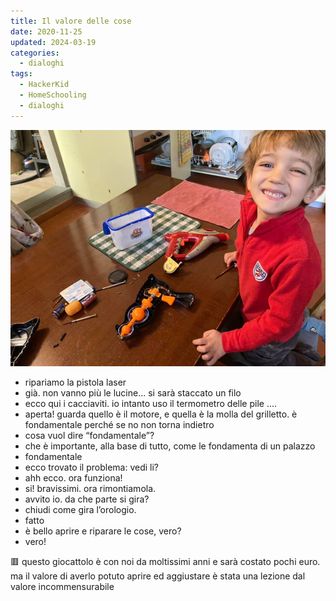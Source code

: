 ```yaml
---
title: Il valore delle cose
date: 2020-11-25
updated: 2024-03-19
categories:
  - dialoghi
tags:
  - HackerKid
  - HomeSchooling
  - dialoghi
---
```


![](../../../assets/img/post/2020/il-valore-delle-cose_featured.jpg)

- ripariamo la pistola laser
- già. non vanno più le lucine... si sarà staccato un filo 
- ecco qui i cacciaviti. io intanto uso il termometro delle pile 
....
- aperta! guarda quello è il motore, e quella è la molla del grilletto. è fondamentale perché se no non torna indietro 
- cosa vuol dire “fondamentale”?
- che è importante, alla base di tutto, come le fondamenta di un palazzo
- fondamentale
- ecco trovato il problema: vedi li?
- ahh ecco. ora funziona!
- si! bravissimi. ora rimontiamola.
- avvito io. da che parte si gira?
- chiudi come gira l’orologio. 
- fatto
 - è bello aprire e riparare le cose, vero?
- vero!

🟥 questo giocattolo è con noi da moltissimi anni e sarà costato pochi euro. ma il valore di averlo potuto aprire ed aggiustare è stata una lezione dal valore incommensurabile
